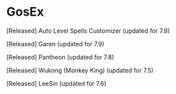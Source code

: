 # GosEx

[Released] Auto Level Spells Customizer (updated for 7.9)

[Released] Garen (updated for 7.9)

[Released] Pantheon (updated for 7.8)

[Released] Wukong (Monkey King) (updated for 7.5)

[Released] LeeSin (updated for 7.6)
